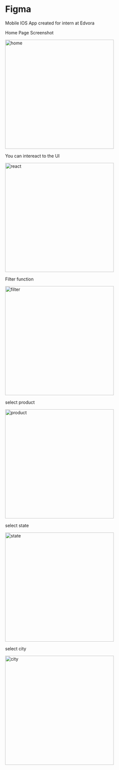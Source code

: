 # Figma
Mobile IOS App created for intern at Edvora

Home Page Screenshot

<img src="home.png" width="350" title="home">

You can intereact to the UI

<img src="responsive.png" width="350" title="react">

Filter function

<img src="filter.png" width="350" title="filter">

select product

<img src="product.png" width="350" title="product">

select state

<img src="state.png" width="350" title="state">

select city

<img src="city.png" width="350" title="city">
